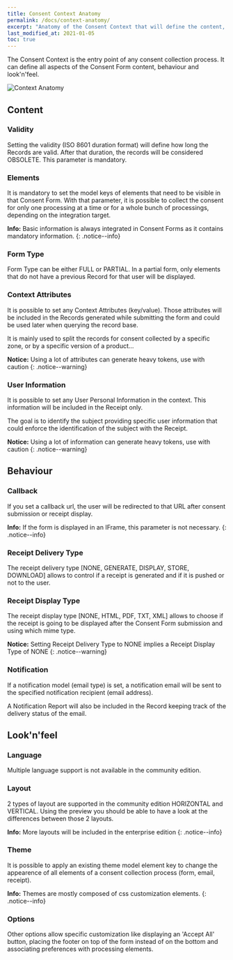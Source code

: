 ```yaml
---
title: Consent Context Anatomy
permalink: /docs/context-anatomy/
excerpt: "Anatomy of the Consent Context that will define the content, look'n'feel and behaviour of the Consent Form"
last_modified_at: 2021-01-05
toc: true
---
```


The Consent Context is the entry point of any consent collection process. It can define all aspects of the Consent Form content, behaviour and look'n'feel.

![Context Anatomy](/right-consents/assets/images/context-anatomy.png)

## Content

### Validity

Setting the validity (ISO 8601 duration format) will define how long the Records are valid. After that duration, the records will be considered OBSOLETE. This parameter is mandatory. 

### Elements

It is mandatory to set the model keys of elements that need to be visible in that Consent Form. With that parameter, it is possible to collect the consent for only one processing at a time or for a whole bunch of processings, depending on the integration target. 

<i class="fa fa-info-circle"></i> <b>Info:</b> Basic information is always integrated in Consent Forms as it contains mandatory information.
{: .notice--info}

### Form Type

Form Type can be either FULL or PARTIAL. In a partial form, only elements that do not have a previous Record for that user will be displayed.

### Context Attributes

It is possible to set any Context Attributes (key/value). Those attributes will be included in the Records generated while submitting the form and could be used later when querying the record base. 

It is mainly used to split the records for consent collected by a specific zone, or by a specific version of a product...

<i class="fa fa-exclamation-circle"></i> <b>Notice:</b> Using a lot of attributes can generate heavy tokens, use with caution
{: .notice--warning}

### User Information

It is possible to set any User Personal Information in the context. This information will be included in the Receipt only. 

The goal is to identify the subject providing specific user information that could enforce the identification of the subject with the Receipt. 

<i class="fa fa-exclamation-circle"></i> <b>Notice:</b> Using a lot of information can generate heavy tokens, use with caution
{: .notice--warning}

## Behaviour

### Callback

If you set a callback url, the user will be redirected to that URL after consent submission or receipt display. 

<i class="fa fa-info-circle"></i> <b>Info:</b> If the form is displayed in an IFrame, this parameter is not necessary.
{: .notice--info}

### Receipt Delivery Type

The receipt delivery type [NONE, GENERATE, DISPLAY, STORE, DOWNLOAD] allows to control if a receipt is generated and if it is pushed or not to the user.

### Receipt Display Type

The receipt display type [NONE, HTML, PDF, TXT, XML] allows to choose if the receipt is going to be displayed after the Consent Form submission and using which mime type.

<i class="fa fa-exclamation-circle"></i> <b>Notice:</b> Setting Receipt Delivery Type to NONE implies a Receipt Display Type of NONE
{: .notice--warning}

### Notification

If a notification model (email type) is set, a notification email will be sent to the specified notification recipient (email address).

A Notification Report will also be included in the Record keeping track of the delivery status of the email.

## Look'n'feel

### Language

Multiple language support is not available in the community edition.

### Layout

2 types of layout are supported in the community edition HORIZONTAL and VERTICAL. Using the preview you should be able to have a look at the differences between those 2 layouts.

<i class="fa fa-info-circle"></i> <b>Info:</b> More layouts will be included in the enterprise edition
{: .notice--info}

### Theme

It is possible to apply an existing theme model element key to change the appearence of all elements of a consent collection process (form, email, receipt). 

<i class="fa fa-info-circle"></i> <b>Info:</b> Themes are mostly composed of css customization elements.
{: .notice--info}

### Options

Other options allow specific customization like displaying an 'Accept All' button, placing the footer on top of the form instead of on the bottom and associating preferences with processing elements.


